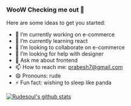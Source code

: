 ### WooW Checking me out 👋



Here are some ideas to get you started:

- 🔭 I’m currently working on e-commerce
- 🌱 I’m currently learning react
- 👯 I’m looking to collaborate on e-commerce
- 🤔 I’m looking for help with designer
- 💬 Ask me about frontend
- 📫 How to reach me: prabesh7@gmail.com
- 😄 Pronouns: rude
- ⚡ Fun fact: wishing to sleep like panda


[![Rudesoul's github stats](https://github-readme-stats.vercel.app/api?username=rudesoul&show_icons=true&count_private=true)](https://github.com/anuraghazra/github-readme-stats)
